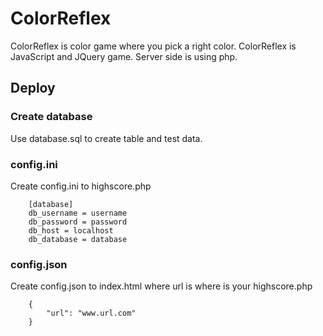 ColorReflex
===========

ColorReflex is color game where you pick a right color. ColorReflex is JavaScript and JQuery game.
Server side is using php.

## Deploy

### Create database
Use database.sql to create table and test data.

### config.ini
Create config.ini to highscore.php

		[database]
		db_username = username
		db_password = password
		db_host = localhost
		db_database = database
		
### config.json
Create config.json to index.html where url is where is your highscore.php

		{
			"url": "www.url.com"
		}
